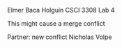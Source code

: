 Elmer Baca Holguin
CSCI 3308 Lab 4

This might cause a merge conflict

Partner:
new conflict
    Nicholas Volpe
